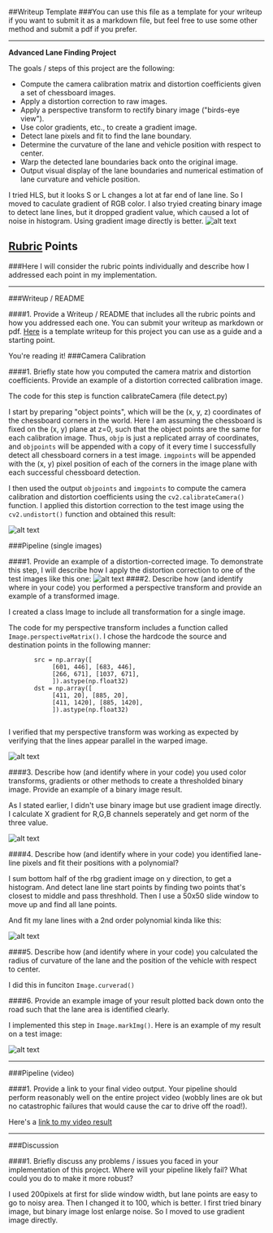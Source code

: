 ##Writeup Template
###You can use this file as a template for your writeup if you want to submit it as a markdown file, but feel free to use some other method and submit a pdf if you prefer.

---
[//]: # (Image References)

[image0]: ./examples/overview.png "overview"
[image1]: ./examples/my_undistort_output.png "Undistorted"
[image2]: ./test_images/test1.jpg "Road Transformed"
[image3]: ./examples/rgbGradient.png "rgb gradient Example"
[image4]: ./examples/my_warp.png "Warp Example"
[image5]: ./examples/poly.png "Fit Visual"
[image6]: ./examples/marked.png "Output"
[video1]: ./mark_project_video.mp4 "Video"

**Advanced Lane Finding Project**

The goals / steps of this project are the following:

* Compute the camera calibration matrix and distortion coefficients given a set of chessboard images.
* Apply a distortion correction to raw images.
* Apply a perspective transform to rectify binary image ("birds-eye view").
* Use color gradients, etc., to create a gradient image.
* Detect lane pixels and fit to find the lane boundary.
* Determine the curvature of the lane and vehicle position with respect to center.
* Warp the detected lane boundaries back onto the original image.
* Output visual display of the lane boundaries and numerical estimation of lane curvature and vehicle position.

I tried HLS, but it looks S or L changes a lot at far end of lane line. So I moved to
caculate gradient of RGB color. I also tryied creating binary image to detect lane lines, but it dropped gradient value, which caused a lot of noise in histogram. Using
gradient image directly is better.
![alt text][image0]

## [Rubric](https://review.udacity.com/#!/rubrics/571/view) Points
###Here I will consider the rubric points individually and describe how I addressed each point in my implementation.  

---
###Writeup / README

####1. Provide a Writeup / README that includes all the rubric points and how you addressed each one.  You can submit your writeup as markdown or pdf.  [Here](https://github.com/udacity/CarND-Advanced-Lane-Lines/blob/master/writeup_template.md) is a template writeup for this project you can use as a guide and a starting point.  

You're reading it!
###Camera Calibration

####1. Briefly state how you computed the camera matrix and distortion coefficients. Provide an example of a distortion corrected calibration image.

The code for this step is function calibrateCamera (file detect.py) 

I start by preparing "object points", which will be the (x, y, z) coordinates of the chessboard corners in the world. Here I am assuming the chessboard is fixed on the (x, y) plane at z=0, such that the object points are the same for each calibration image.  Thus, `objp` is just a replicated array of coordinates, and `objpoints` will be appended with a copy of it every time I successfully detect all chessboard corners in a test image.  `imgpoints` will be appended with the (x, y) pixel position of each of the corners in the image plane with each successful chessboard detection.  

I then used the output `objpoints` and `imgpoints` to compute the camera calibration and distortion coefficients using the `cv2.calibrateCamera()` function.  I applied this distortion correction to the test image using the `cv2.undistort()` function and obtained this result: 

![alt text][image1]

###Pipeline (single images)

####1. Provide an example of a distortion-corrected image.
To demonstrate this step, I will describe how I apply the distortion correction to one of the test images like this one:
![alt text][image2]
####2. Describe how (and identify where in your code) you performed a perspective transform and provide an example of a transformed image.

I created a class Image to include all transformation for a single image.

The code for my perspective transform includes a function called `Image.perspectiveMatrix()`.  I chose the hardcode the source and destination points in the following manner:

```
       src = np.array([
            [601, 446], [683, 446],
            [266, 671], [1037, 671],
            ]).astype(np.float32)
       dst = np.array([
            [411, 20], [885, 20],
            [411, 1420], [885, 1420],
            ]).astype(np.float32)
 
```
I verified that my perspective transform was working as expected by verifying that the lines appear parallel in the warped image.

![alt text][image4]

####3. Describe how (and identify where in your code) you used color transforms, gradients or other methods to create a thresholded binary image.  Provide an example of a binary image result.

As I stated earlier, I didn't use binary image but use gradient image directly. I calculate X gradient for R,G,B channels seperately and get norm of the three value.

![alt text][image3]


####4. Describe how (and identify where in your code) you identified lane-line pixels and fit their positions with a polynomial?

I sum bottom half of the rbg gradient image on y direction, to get a histogram. And detect lane line start points by finding two points that's closest to middle and pass threshhold.
Then I use a 50x50 slide window to move up and find all lane points.

And fit my lane lines with a 2nd order polynomial kinda like this:

![alt text][image5]

####5. Describe how (and identify where in your code) you calculated the radius of curvature of the lane and the position of the vehicle with respect to center.

I did this in funciton `Image.curverad()`

####6. Provide an example image of your result plotted back down onto the road such that the lane area is identified clearly.

I implemented this step in `Image.markImg()`.  Here is an example of my result on a test image:

![alt text][image6]

---

###Pipeline (video)

####1. Provide a link to your final video output.  Your pipeline should perform reasonably well on the entire project video (wobbly lines are ok but no catastrophic failures that would cause the car to drive off the road!).

Here's a [link to my video result](./mark_project_video.mp4)

---

###Discussion

####1. Briefly discuss any problems / issues you faced in your implementation of this project.  Where will your pipeline likely fail?  What could you do to make it more robust?

I used 200pixels at first for slide window width, but lane points are easy to go to noisy area. Then I changed it to 100, which is better.
I first tried binary image, but binary image lost enlarge noise. So I moved to use gradient image directly.




